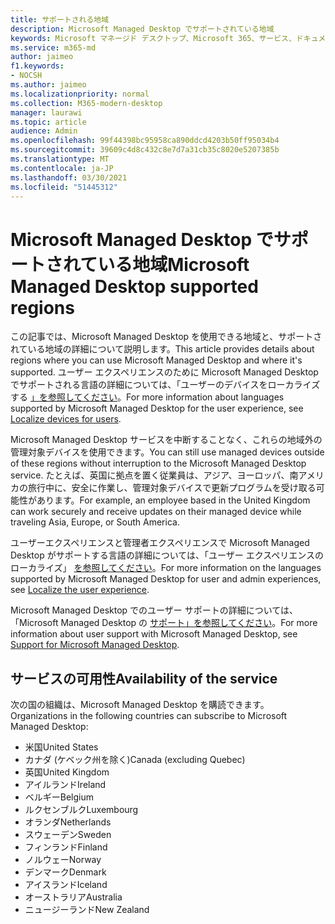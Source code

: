 ```yaml
---
title: サポートされる地域
description: Microsoft Managed Desktop でサポートされている地域
keywords: Microsoft マネージド デスクトップ、Microsoft 365、サービス、ドキュメント
ms.service: m365-md
author: jaimeo
f1.keywords:
- NOCSH
ms.author: jaimeo
ms.localizationpriority: normal
ms.collection: M365-modern-desktop
manager: laurawi
ms.topic: article
audience: Admin
ms.openlocfilehash: 99f44398bc95958ca890ddcd4203b50ff95034b4
ms.sourcegitcommit: 39609c4d8c432c8e7d7a31cb35c8020e5207385b
ms.translationtype: MT
ms.contentlocale: ja-JP
ms.lasthandoff: 03/30/2021
ms.locfileid: "51445312"
---
```

# <a name="microsoft-managed-desktop-supported-regions"></a><span data-ttu-id="af8ab-104">Microsoft Managed Desktop でサポートされている地域</span><span class="sxs-lookup"><span data-stu-id="af8ab-104">Microsoft Managed Desktop supported regions</span></span>

<span data-ttu-id="af8ab-105">この記事では、Microsoft Managed Desktop を使用できる地域と、サポートされている地域の詳細について説明します。</span><span class="sxs-lookup"><span data-stu-id="af8ab-105">This article provides details about regions where you can use Microsoft Managed Desktop and where it's supported.</span></span> <span data-ttu-id="af8ab-106">ユーザー エクスペリエンスのために Microsoft Managed Desktop でサポートされる言語の詳細については、「ユーザーのデバイスをローカライズする [」を参照してください](../get-started/localization.md)。</span><span class="sxs-lookup"><span data-stu-id="af8ab-106">For more information about languages supported by Microsoft Managed Desktop for the user experience, see [Localize devices for users](../get-started/localization.md).</span></span>

<span data-ttu-id="af8ab-107">Microsoft Managed Desktop サービスを中断することなく、これらの地域外の管理対象デバイスを使用できます。</span><span class="sxs-lookup"><span data-stu-id="af8ab-107">You can still use managed devices outside of these regions without interruption to the Microsoft Managed Desktop service.</span></span> <span data-ttu-id="af8ab-108">たとえば、英国に拠点を置く従業員は、アジア、ヨーロッパ、南アメリカの旅行中に、安全に作業し、管理対象デバイスで更新プログラムを受け取る可能性があります。</span><span class="sxs-lookup"><span data-stu-id="af8ab-108">For example, an employee based in the United Kingdom can work securely and receive updates on their managed device while traveling Asia, Europe, or South America.</span></span>

<span data-ttu-id="af8ab-109">ユーザーエクスペリエンスと管理者エクスペリエンスで Microsoft Managed Desktop がサポートする言語の詳細については、「ユーザー エクスペリエンスのローカライズ」 [を参照してください](../get-started/localization.md)。</span><span class="sxs-lookup"><span data-stu-id="af8ab-109">For more information on the languages supported by Microsoft Managed Desktop for user and admin experiences, see [Localize the user experience](../get-started/localization.md).</span></span>

<span data-ttu-id="af8ab-110">Microsoft Managed Desktop でのユーザー サポートの詳細については、「Microsoft Managed Desktop の [サポート」を参照してください](support.md)。</span><span class="sxs-lookup"><span data-stu-id="af8ab-110">For more information about user support with Microsoft Managed Desktop, see [Support for Microsoft Managed Desktop](support.md).</span></span>

## <a name="availability-of-the-service"></a><span data-ttu-id="af8ab-111">サービスの可用性</span><span class="sxs-lookup"><span data-stu-id="af8ab-111">Availability of the service</span></span>

<span data-ttu-id="af8ab-112">次の国の組織は、Microsoft Managed Desktop を購読できます。</span><span class="sxs-lookup"><span data-stu-id="af8ab-112">Organizations in the following countries can subscribe to Microsoft Managed Desktop:</span></span>

- <span data-ttu-id="af8ab-113">米国</span><span class="sxs-lookup"><span data-stu-id="af8ab-113">United States</span></span>
- <span data-ttu-id="af8ab-114">カナダ (ケベック州を除く)</span><span class="sxs-lookup"><span data-stu-id="af8ab-114">Canada (excluding Quebec)</span></span>
- <span data-ttu-id="af8ab-115">英国</span><span class="sxs-lookup"><span data-stu-id="af8ab-115">United Kingdom</span></span>
- <span data-ttu-id="af8ab-116">アイルランド</span><span class="sxs-lookup"><span data-stu-id="af8ab-116">Ireland</span></span>
- <span data-ttu-id="af8ab-117">ベルギー</span><span class="sxs-lookup"><span data-stu-id="af8ab-117">Belgium</span></span>
- <span data-ttu-id="af8ab-118">ルクセンブルク</span><span class="sxs-lookup"><span data-stu-id="af8ab-118">Luxembourg</span></span>
- <span data-ttu-id="af8ab-119">オランダ</span><span class="sxs-lookup"><span data-stu-id="af8ab-119">Netherlands</span></span>
- <span data-ttu-id="af8ab-120">スウェーデン</span><span class="sxs-lookup"><span data-stu-id="af8ab-120">Sweden</span></span>
- <span data-ttu-id="af8ab-121">フィンランド</span><span class="sxs-lookup"><span data-stu-id="af8ab-121">Finland</span></span>
- <span data-ttu-id="af8ab-122">ノルウェー</span><span class="sxs-lookup"><span data-stu-id="af8ab-122">Norway</span></span>
- <span data-ttu-id="af8ab-123">デンマーク</span><span class="sxs-lookup"><span data-stu-id="af8ab-123">Denmark</span></span>
- <span data-ttu-id="af8ab-124">アイスランド</span><span class="sxs-lookup"><span data-stu-id="af8ab-124">Iceland</span></span>
- <span data-ttu-id="af8ab-125">オーストラリア</span><span class="sxs-lookup"><span data-stu-id="af8ab-125">Australia</span></span>
- <span data-ttu-id="af8ab-126">ニュージーランド</span><span class="sxs-lookup"><span data-stu-id="af8ab-126">New Zealand</span></span>


